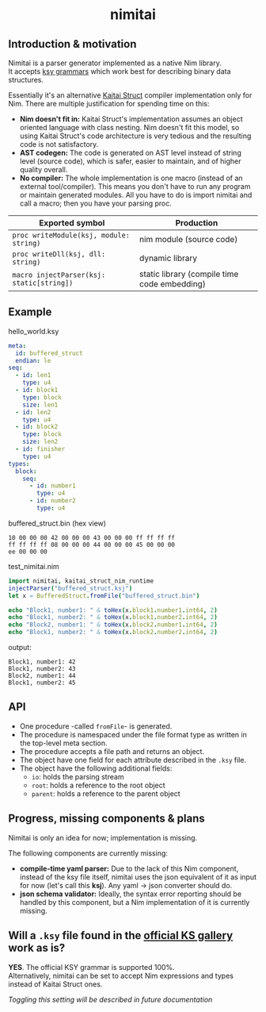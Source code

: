 # <p align="center">nimitai</p>

## Introduction & motivation
Nimitai is a parser generator implemented as a native Nim library.  
It accepts [ksy grammars](https://doc.kaitai.io/ksy_reference.html) which work best for describing binary data structures.

Essentially it's an alternative [Kaitai Struct](https://kaitai.io/) compiler implementation only for Nim. There are multiple justification for spending time on this:
- **Nim doesn't fit in:** Kaitai Struct's implementation assumes an object oriented language with class nesting. Nim doesn't fit this model, so using Kaitai Struct's code architecture is very tedious and the resulting code is not satisfactory.
- **AST codegen:** The code is generated on AST level instead of string level (source code), which is safer, easier to maintain, and of higher quality overall.
- **No compiler:** The whole implementation is one macro (instead of an external tool/compiler). This means you don't have to run any program or maintain generated modules. All you have to do is import nimitai and call a macro; then you have your parsing proc.

| Exported symbol | Production |
|-----------------|------------|
| `proc writeModule(ksj, module: string)` | nim module (source code) |
| `proc writeDll(ksj, dll: string)` | dynamic library |
| `macro injectParser(ksj: static[string])` | static library (compile time code embedding) |

## Example

hello_world.ksy
```yaml
meta:
  id: buffered_struct
  endian: le
seq:
  - id: len1
    type: u4
  - id: block1
    type: block
    size: len1
  - id: len2
    type: u4
  - id: block2
    type: block
    size: len2
  - id: finisher
    type: u4
types:
  block:
    seq:
      - id: number1
        type: u4
      - id: number2
        type: u4
```
buffered_struct.bin (hex view)
```bin
10 00 00 00 42 00 00 00 43 00 00 00 ff ff ff ff
ff ff ff ff 08 00 00 00 44 00 00 00 45 00 00 00
ee 00 00 00
```
test_nimitai.nim
```nim
import nimitai, kaitai_struct_nim_runtime
injectParser("buffered_struct.ksj")
let x = BufferedStruct.fromFile("buffered_struct.bin")

echo "Block1, number1: " & toHex(x.block1.number1.int64, 2)
echo "Block1, number2: " & toHex(x.block1.number2.int64, 2)
echo "Block2, number1: " & toHex(x.block2.number1.int64, 2)
echo "Block1, number2: " & toHex(x.block2.number2.int64, 2)
```
output:
```
Block1, number1: 42
Block1, number2: 43
Block2, number1: 44
Block1, number2: 45
```
## API
- One procedure -called `fromFile`- is generated.
- The procedure is namespaced under the file format type as written in the top-level meta section.
- The procedure accepts a file path and returns an object.
- The object have one field for each attribute described in the `.ksy` file.
- The object have the following additional fields:
  - `io`: holds the parsing stream
  - `root`: holds a reference to the root object
  - `parent`: holds a reference to the parent object

## Progress, missing components & plans
Nimitai is only an idea for now; implementation is missing.

The following components are currently missing:
- **compile-time yaml parser:** Due to the lack of this Nim component, instead of the ksy file itself, nimitai uses the json equivalent of it as input for now (let's call this **ksj**). Any yaml -> json converter should do.
- **json schema validator:** Ideally, the syntax error reporting should be handled by this component, but a Nim implementation of it is currently missing.


## Will a `.ksy` file found in the [official KS gallery](https://formats.kaitai.io/) work as is?
**YES**. The official KSY grammar is supported 100%.  
Alternatively, nimitai can be set to accept Nim expressions and types instead of Kaitai Struct ones.

*Toggling this setting will be described in future documentation*
